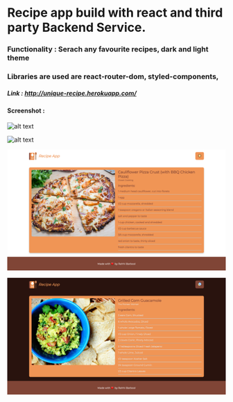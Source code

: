 # Recipe app build with react and third party Backend Service.
### Functionality : Serach any favourite recipes, dark and light theme
### Libraries are used are react-router-dom, styled-components, 
##### Link : http://unique-recipe.herokuapp.com/ 
#### Screenshot :
![alt text](https://github.com/BarboolRahhi/react-recipe-app/blob/master/scrnli_12_08_2021_00-32-42.png)

![alt text](https://github.com/BarboolRahhi/react-recipe-app/blob/master/scrnli_12_08_2021_00-33-16.png)

![alt text](https://github.com/BarboolRahhi/react-recipe-app/blob/master/scrnli_12_08_2021_00-33-51.png)

![alt text](https://github.com/BarboolRahhi/react-recipe-app/blob/master/scrnli_12_08_2021_00-36-39.png)
